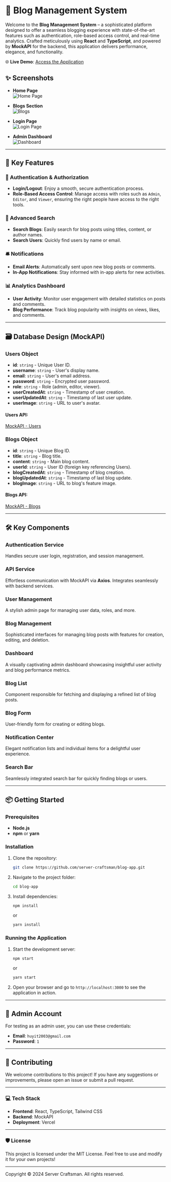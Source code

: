 # 🌟 Blog Management System

Welcome to the **Blog Management System** – a sophisticated platform designed to offer a seamless blogging experience with state-of-the-art features such as authentication, role-based access control, and real-time analytics. Crafted meticulously using **React** and **TypeScript**, and powered by **MockAPI** for the backend, this application delivers performance, elegance, and functionality.

🌐 **Live Demo**: [Access the Application](https://blog-app-huyit.vercel.app/)

## ✨ Screenshots

- **Home Page**  
  ![Home Page](https://firebasestorage.googleapis.com/v0/b/gallary-e49ab.appspot.com/o/blog-app%2Fhome.png?alt=media&token=adcb7bf8-4f9d-4a7b-9236-12dcd9cbc1b9)

- **Blogs Section**  
  ![Blogs](https://firebasestorage.googleapis.com/v0/b/gallary-e49ab.appspot.com/o/blog-app%2Fblogs.png?alt=media&token=c8091b7b-697d-43cb-95a2-cc4c98e83815)

- **Login Page**  
  ![Login Page](https://firebasestorage.googleapis.com/v0/b/gallary-e49ab.appspot.com/o/blog-app%2Flogin.png?alt=media&token=7671f1a2-d969-4ff4-a3a5-8f55ee51b46b)

- **Admin Dashboard**  
  ![Dashboard](https://firebasestorage.googleapis.com/v0/b/gallary-e49ab.appspot.com/o/blog-app%2Fdashboard.png?alt=media&token=b0080574-8685-453c-a9d5-53bdae6a07f9)

---

## 🚀 Key Features

### 🔐 Authentication & Authorization
- **Login/Logout**: Enjoy a smooth, secure authentication process.
- **Role-Based Access Control**: Manage access with roles such as `Admin`, `Editor`, and `Viewer`, ensuring the right people have access to the right tools.

### 🔎 Advanced Search
- **Search Blogs**: Easily search for blog posts using titles, content, or author names.
- **Search Users**: Quickly find users by name or email.

### 🛎 Notifications
- **Email Alerts**: Automatically sent upon new blog posts or comments.
- **In-App Notifications**: Stay informed with in-app alerts for new activities.

### 📊 Analytics Dashboard
- **User Activity**: Monitor user engagement with detailed statistics on posts and comments.
- **Blog Performance**: Track blog popularity with insights on views, likes, and comments.

---

## 🗃 Database Design (MockAPI)

### Users Object
- **id**: `string` - Unique User ID.
- **username**: `string` - User's display name.
- **email**: `string` - User's email address.
- **password**: `string` - Encrypted user password.
- **role**: `string` - Role (admin, editor, viewer).
- **userCreatedAt**: `string` - Timestamp of user creation.
- **userUpdatedAt**: `string` - Timestamp of last user update.
- **userImage**: `string` - URL to user's avatar.

#### Users API:
[MockAPI - Users](https://66f187c4415379191551492f.mockapi.io/users)

### Blogs Object
- **id**: `string` - Unique Blog ID.
- **title**: `string` - Blog title.
- **content**: `string` - Main blog content.
- **userId**: `string` - User ID (foreign key referencing Users).
- **blogCreatedAt**: `string` - Timestamp of blog creation.
- **blogUpdatedAt**: `string` - Timestamp of last blog update.
- **blogImage**: `string` - URL to blog's feature image.

#### Blogs API:
[MockAPI - Blogs](https://66f187c4415379191551492f.mockapi.io/blogs)

---

## 🛠 Key Components

### Authentication Service
Handles secure user login, registration, and session management.

### API Service
Effortless communication with MockAPI via **Axios**. Integrates seamlessly with backend services.

### User Management
A stylish admin page for managing user data, roles, and more.

### Blog Management
Sophisticated interfaces for managing blog posts with features for creation, editing, and deletion.

### Dashboard
A visually captivating admin dashboard showcasing insightful user activity and blog performance metrics.

### Blog List
Component responsible for fetching and displaying a refined list of blog posts.

### Blog Form
User-friendly form for creating or editing blogs.

### Notification Center
Elegant notification lists and individual items for a delightful user experience.

### Search Bar
Seamlessly integrated search bar for quickly finding blogs or users.

---

## 📦 Getting Started

### Prerequisites
- **Node.js**
- **npm** or **yarn**

### Installation

1. Clone the repository:
   ```bash
   git clone https://github.com/server-craftsman/blog-app.git
   ```

2. Navigate to the project folder:
   ```bash
   cd blog-app
   ```

3. Install dependencies:
   ```bash
   npm install
   ```
   or
   ```bash
   yarn install
   ```

### Running the Application

1. Start the development server:
   ```bash
   npm start
   ```
   or
   ```bash
   yarn start
   ```

2. Open your browser and go to `http://localhost:3000` to see the application in action.

---

## 👑 Admin Account

For testing as an admin user, you can use these credentials:

- **Email**: `huyit2003@gmail.com`
- **Password**: `1`

---

## 🎯 Contributing

We welcome contributions to this project! If you have any suggestions or improvements, please open an issue or submit a pull request.

---

### 💻 Tech Stack

- **Frontend**: React, TypeScript, Tailwind CSS
- **Backend**: MockAPI
- **Deployment**: Vercel

---

### 🛡 License

This project is licensed under the MIT License. Feel free to use and modify it for your own projects!

--- 
Copyright © 2024 Server Craftsman. All rights reserved.